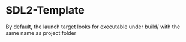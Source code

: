 # SDL2-Template

By default, the launch target looks for executable under build/ with the same name as project folder 
